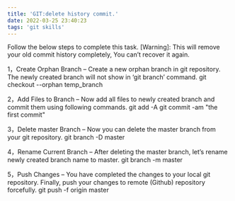 ```yaml
---
title: 'GIT:delete history commit.'
date: 2022-03-25 23:40:23
tags: 'git skills'
---
```


Follow the below steps to complete this task.
[Warning]: This will remove your old commit history completely, You can’t recover it again.

1，Create Orphan Branch – Create a new orphan branch in git repository. The newly created branch will not show in ‘git branch’ command.
git checkout --orphan temp_branch

2，Add Files to Branch – Now add all files to newly created branch and commit them using following commands.
git add -A
git commit -am "the first commit"

3，Delete master Branch – Now you can delete the master branch from your git repository.
git branch -D master

4，Rename Current Branch – After deleting the master branch, let’s rename newly created branch name to master.
git branch -m master

5，Push Changes – You have completed the changes to your local git repository. Finally, push your changes to remote (Github) repository forcefully.
git push -f origin master
